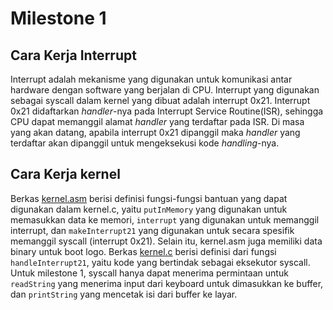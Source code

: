 # Milestone 1
## Cara Kerja Interrupt
Interrupt adalah mekanisme yang digunakan untuk komunikasi antar hardware
dengan software yang berjalan di CPU. Interrupt yang digunakan sebagai syscall
dalam kernel yang dibuat adalah interrupt 0x21. Interrupt 0x21 didaftarkan
_handler_-nya pada Interrupt Service Routine(ISR), sehingga CPU dapat
memanggil alamat _handler_ yang terdaftar pada ISR. Di masa yang akan datang,
apabila interrupt 0x21 dipanggil maka _handler_ yang terdaftar akan dipanggil
untuk mengeksekusi kode _handling_-nya.
## Cara Kerja kernel
Berkas [kernel.asm](src/kernel.asm) berisi definisi fungsi-fungsi bantuan
yang dapat digunakan dalam kernel.c, yaitu `putInMemory` yang digunakan untuk
memasukkan data ke memori, `interrupt` yang digunakan untuk memanggil
interrupt, dan `makeInterrupt21` yang digunakan untuk secara spesifik memanggil
syscall (interrupt 0x21). Selain itu, kernel.asm juga memiliki data binary
untuk boot logo. Berkas [kernel.c](src/kernel.c) berisi definisi dari fungsi
`handleInterrupt21`, yaitu kode yang bertindak sebagai eksekutor syscall.
Untuk milestone 1, syscall hanya dapat menerima permintaan untuk `readString`
yang menerima input dari keyboard untuk dimasukkan ke buffer, dan
`printString` yang mencetak isi dari buffer ke layar.
